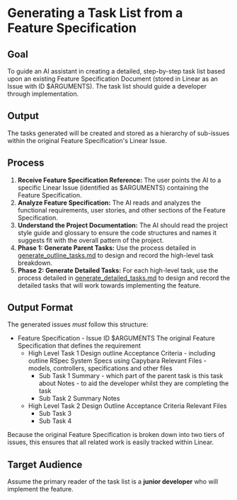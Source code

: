 # Generating a Task List from a Feature Specification

## Goal

To guide an AI assistant in creating a detailed, step-by-step task list based upon an existing Feature Specification Document (stored in Linear as an Issue with ID $ARGUMENTS). The task list should guide a developer through implementation.

## Output

The tasks generated will be created and stored as a hierarchy of sub-issues within the original Feature Specification's Linear Issue.  

## Process

1.  **Receive Feature Specification Reference:** The user points the AI to a specific Linear Issue (identified as $ARGUMENTS) containing the Feature Specification.
2.  **Analyze Feature Specification:** The AI reads and analyzes the functional requirements, user stories, and other sections of the Feature Specification.
3.  **Understand the Project Documentation:** The AI should read the project style guide and glossary to ensure the code structures and names it suggests fit with the overall pattern of the project.  
4.  **Phase 1: Generate Parent Tasks:** Use the process detailed in [generate_outline_tasks.md](generate_outline_tasks.md) to design and record the high-level task breakdown.  
5.  **Phase 2: Generate Detailed Tasks:** For each high-level task, use the process detailed in [generate_detailed_tasks.md](generate_details_tasks.md) to design and record the detailed tasks that will work towards implementing the feature.  

## Output Format

The generated issues _must_ follow this structure:

- Feature Specification - Issue ID $ARGUMENTS
  The original Feature Specification that defines the requirement
  - High Level Task 1
    Design outline
    Acceptance Criteria - including outline RSpec System Specs using Capybara
    Relevant Files - models, controllers, specifications and other files
      - Sub Task 1
        Summary - which part of the parent task is this task about
        Notes - to aid the developer whilst they are completing the task
      - Sub Task 2
        Summary
        Notes
  - High Level Task 2
    Design Outline 
    Acceptance Criteria 
    Relevant Files
      - Sub Task 3 
      - Sub Task 4 

Because the original Feature Specification is broken down into two tiers of issues, this ensures that all related work is easily tracked within Linear.  
    
## Target Audience

Assume the primary reader of the task list is a **junior developer** who will implement the feature.
